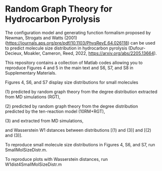 # Random Graph Theory for Hydrocarbon Pyrolysis
The configuration model and generating function formalism proposed by Newman, Strogats and Watts (2001) 
(https://journals.aps.org/pre/pdf/10.1103/PhysRevE.64.026118)
can be used to predict molecule size distribution in hydrocarbon pyrolysis 
(Dufour-Decieux, Moakler, Cameron, Reed, 2022, https://arxiv.org/abs/2205.13664).

This repository contains a collection of Matlab codes allowing you to reproduce Figures 4 and 5 in the main text and S6, S7, and S8 in Supplementary Materials.

Figures 4, S6, and S7 display size distributions for small molecules 

(1) predicted by random graph theory from the degree distribution extracted from MD simulations (RGT), 

(2) predicted by random graph theory from the degree distribution predicted by the ten-reaction model (10RM+RGT),

(3) and extracted from MD simulations,

and Wasserstein W1 dstances between distributions [(1) and (3)] and [(2) and (3)].

To reproduce small molecule size distributions in Figures 4, S6, and S7, run SmallMolSizeDistr.m. 

To reproduce plots with Wasserstein distances, run W1dist4SmallMolSizeDistr.m
